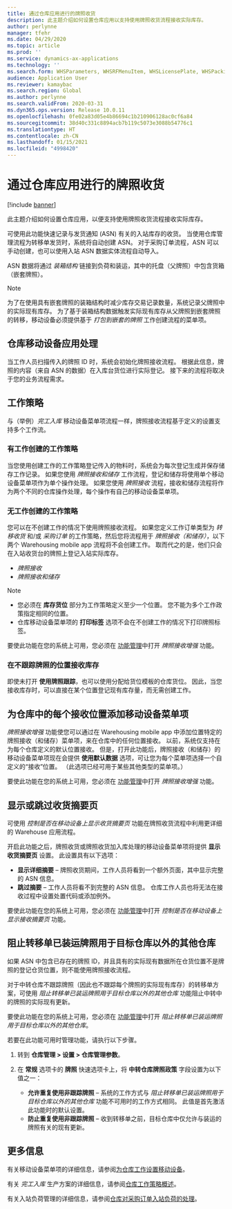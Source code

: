 ```yaml
---
title: 通过仓库应用进行的牌照收货
description: 此主题介绍如何设置仓库应用以支持使用牌照收货流程接收实际库存。
author: perlynne
manager: tfehr
ms.date: 04/29/2020
ms.topic: article
ms.prod: ''
ms.service: dynamics-ax-applications
ms.technology: ''
ms.search.form: WHSParameters, WHSRFMenuItem, WHSLicensePlate, WHSPackingStructure
audience: Application User
ms.reviewer: kamaybac
ms.search.region: Global
ms.author: perlynne
ms.search.validFrom: 2020-03-31
ms.dyn365.ops.version: Release 10.0.11
ms.openlocfilehash: 0fe02a83d05e4b86694c1b210906128ac0cf6a84
ms.sourcegitcommit: 38d40c331c8894acb7b119c5073e3088b54776c1
ms.translationtype: HT
ms.contentlocale: zh-CN
ms.lasthandoff: 01/15/2021
ms.locfileid: "4998420"
---
```

# <a name="license-plate-receiving-via-the-warehouse-app"></a>通过仓库应用进行的牌照收货

[!include [banner](../includes/banner.md)]

此主题介绍如何设置仓库应用，以便支持使用牌照收货流程接收实际库存。

可使用此功能快速记录与发货通知 (ASN) 有关的入站库存的收货。 当使用仓库管理流程为转移单发货时，系统将自动创建 ASN。 对于采购订单流程，ASN 可以手动创建，也可以使用入站 ASN 数据实体流程自动导入。

ASN 数据将通过 *装箱结构* 链接到负荷和装运，其中的托盘（父牌照）中包含货箱（嵌套牌照）。

> [!NOTE]
> 为了在使用具有嵌套牌照的装箱结构时减少库存交易记录数量，系统记录父牌照中的实际现有库存。 为了基于装箱结构数据触发实际现有库存从父牌照到嵌套牌照的转移，移动设备必须提供基于 *打包到嵌套的牌照* 工作创建流程的菜单项。

## <a name="warehousing-mobile-device-app-processing"></a>仓库移动设备应用处理

当工作人员扫描传入的牌照 ID 时，系统会初始化牌照接收流程。 根据此信息，牌照的内容（来自 ASN 的数据）在入库台货位进行实际登记。 接下来的流程将取决于您的业务流程需求。

## <a name="work-policies"></a>工作策略

与（举例）*完工入库* 移动设备菜单项流程一样，牌照接收流程基于定义的设置支持多个工作流。

### <a name="work-policies-with-work-creation"></a>有工作创建的工作策略

当您使用创建工作的工作策略登记传入的物料时，系统会为每次登记生成并保存储存工作记录。 如果您使用 *牌照接收和储存* 工作流程，登记和储存将使用单个移动设备菜单项作为单个操作处理。 如果您使用 *牌照接收* 流程，接收和储存流程将作为两个不同的仓库操作处理，每个操作有自己的移动设备菜单项。

### <a name="work-policies-without-work-creation"></a>无工作创建的工作策略

您可以在不创建工作的情况下使用牌照接收流程。 如果您定义工作订单类型为 *转移收货* 和/或 *采购订单* 的工作策略，然后您将流程用于 *牌照接收（和储存）*，以下两个 Warehousing mobile app 流程将不会创建工作。 取而代之的是，他们只会在入站收货台的牌照上登记入站实际库存。

- *牌照接收*
- *牌照接收和储存*

> [!NOTE]
> - 您必须在 **库存货位** 部分为工作策略定义至少一个位置。 您不能为多个工作政策指定相同的位置。
> - 仓库移动设备菜单项的 **打印标签** 选项不会在不创建工作的情况下打印牌照标签。

要使此功能在您的系统上可用，您必须在 [功能管理](../../fin-ops-core/fin-ops/get-started/feature-management/feature-management-overview.md)中打开 *牌照接收增强* 功能。

### <a name="receive-inventory-on-a-location-that-doesnt-track-license-plates"></a>在不跟踪牌照的位置接收库存

即使未打开 **使用牌照跟踪**，也可以使用分配给货位模板的仓库货位。 因此，当您接收库存时，可以直接在某个位置登记现有库存量，而无需创建工作。

## <a name="add-mobile-device-menu-items-for-each-receiving-location-in-a-warehouse"></a>为仓库中的每个接收位置添加移动设备菜单项

*牌照接收增强* 功能使您可以通过在 Warehousing mobile app 中添加位置特定的牌照接收（和储存）菜单项，来在仓库中的任何位置接收。 以前，系统仅支持在为每个仓库定义的默认位置接收。 但是，打开此功能后，牌照接收（和储存）的移动设备菜单项现在会提供 **使用默认数据** 选项，可让您为每个菜单项选择一个自定义的“接收”位置。 （此选项已经可用于某些其他类型的菜单项。）

要使此功能在您的系统上可用，您必须在 [功能管理](../../fin-ops-core/fin-ops/get-started/feature-management/feature-management-overview.md)中打开 *牌照接收增强* 功能。

## <a name="show-or-skip-the-receiving-summary-page"></a>显示或跳过收货摘要页

可使用 *控制是否在移动设备上显示收货摘要页* 功能在牌照收货流程中利用更详细的 Warehouse 应用流程。

开启此功能之后，牌照收货或牌照收货加入库处理的移动设备菜单项将提供 **显示收货摘要页** 设置。 此设置具有以下选项：

- **显示详细摘要** – 牌照收货期间，工作人员将看到一个额外页面，其中显示完整的 ASN 信息。
- **跳过摘要** – 工作人员将看不到完整的 ASN 信息。 仓库工作人员也将无法在接收过程中设置处置代码或添加例外。

要使此功能在您的系统上可用，您必须在 [功能管理](../../fin-ops-core/fin-ops/get-started/feature-management/feature-management-overview.md)中打开 *控制是否在移动设备上显示接收摘要页* 功能。

## <a name="prevent-transfer-ordershipped-license-plates-from-being-used-at-warehouses-other-than-the-destination-warehouse"></a>阻止转移单已装运牌照用于目标仓库以外的其他仓库

如果 ASN 中包含已存在的牌照 ID，并且具有的实际现有数据所在仓货位置不是牌照的登记仓货位置，则不能使用牌照接收流程。

对于中转仓库不跟踪牌照（因此也不跟踪每个牌照的实际现有库存）的转移单方案，可使用 *阻止转移单已装运牌照用于目标仓库以外的其他仓库* 功能阻止中转中的牌照的实际现有更新。

要使此功能在您的系统上可用，您必须在 [功能管理](../../fin-ops-core/fin-ops/get-started/feature-management/feature-management-overview.md)中打开 *阻止转移单已装运牌照用于目标仓库以外的其他仓库*。

若要在此功能可用时管理功能，请执行以下步骤。

1. 转到 **仓库管理 \> 设置 \> 仓库管理参数**。
1. 在 **常规** 选项卡的 **牌照** 快速选项卡上，将 **中转仓库牌照政策** 字段设置为以下值之一：

    - **允许重复使用非跟踪牌照** – 系统的工作方式与 *阻止转移单已装运牌照用于目标仓库以外的其他仓库* 功能不可用时的工作方式相同。 此值是首先激活此功能时的默认设置。
    - **防止重复使用非跟踪牌照** – 收到转移单之前，目标仓库中仅允许与装运的牌照有关的现有更新。

## <a name="more-information"></a>更多信息

有关移动设备菜单项的详细信息，请参阅[为仓库工作设置移动设备](configure-mobile-devices-warehouse.md)。

有关 *完工入库* 生产方案的详细信息，请参阅[仓库工作策略概述](warehouse-work-policies.md)。

有关入站负荷管理的详细信息，请参阅[仓库对采购订单入站负荷的处理](inbound-load-handling.md)。
